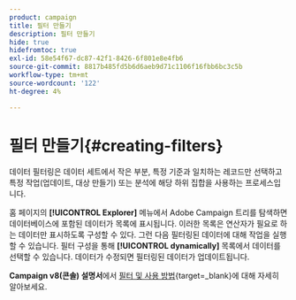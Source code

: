 ```yaml
---
product: campaign
title: 필터 만들기
description: 필터 만들기
hide: true
hidefromtoc: true
exl-id: 58e54f67-dc87-42f1-8426-6f801e8e4fb6
source-git-commit: 8817b485fd5b6d6aeb9d71c1106f16fbb6bc3c5b
workflow-type: tm+mt
source-wordcount: '122'
ht-degree: 4%

---
```


# 필터 만들기{#creating-filters}

데이터 필터링은 데이터 세트에서 작은 부분, 특정 기준과 일치하는 레코드만 선택하고 특정 작업(업데이트, 대상 만들기) 또는 분석에 해당 하위 집합을 사용하는 프로세스입니다.

홈 페이지의 **[!UICONTROL Explorer]** 메뉴에서 Adobe Campaign 트리를 탐색하면 데이터베이스에 포함된 데이터가 목록에 표시됩니다. 이러한 목록은 연산자가 필요로 하는 데이터만 표시하도록 구성할 수 있다. 그런 다음 필터링된 데이터에 대해 작업을 실행할 수 있습니다. 필터 구성을 통해 **[!UICONTROL dynamically]** 목록에서 데이터를 선택할 수 있습니다. 데이터가 수정되면 필터링된 데이터가 업데이트됩니다.

**Campaign v8(콘솔) 설명서**&#x200B;에서 [필터 및 사용 방법](https://experienceleague.adobe.com/en/docs/campaign/campaign-v8/audience/create-audiences/create-filters){target=_blank}에 대해 자세히 알아보세요.


<!--

## Typology of available filters {#typology-of-available-filters}

Adobe Campaign lets you apply filters to data lists.

These filters can be used once, or you can save them for future use. You can apply several filters at the same time.

The following filter types are available in Adobe Campaign:

* **Default filters**

  The **default filter** is accessible via the fields located above the lists. It lets you filter on predefined fields (for recipient profiles, these are the name and email address by default). You can use the fields to enter the characters to filter on or to selection the filter conditions from a drop-down list.

  ![](assets/filters_recipient_default_filter.png)
<!--
  >[!NOTE]
  >
  >The **%** character replaces any character string. For example, the string `%@yahoo.com` lets you display all the profiles with an email address in the domain "yahoo.com".

  You can change the default filter of a list. For more on this, refer to [Change the default filter](#altering-the-default-filter).

* **Simple filters**

  **Simple filters** are one-off filters on the columns. They are defined with one or more simple search criteria on the displayed columns.

  You can combine several simple filters on the same data list to refine your search. The filter fields are displayed one beneath the other. They can be deleted independently of each other.

  ![](assets/filters_recipient_simple_filter.png)

  Simple filters are detailed in [Create a simple filter](#creating-a-simple-filter).

* **Advanced filters**

  **Advanced filters** are created using a query or a combination of queries on the data.

  For more on creating an advanced filter, refer to [Create an advanced filter](#creating-an-advanced-filter).

  You can use functions to define the content of the filter. For more on this, refer to [Create an advanced filter with functions](#creating-an-advanced-filter-with-functions).

  >[!NOTE]
  >
  >For more on building queries in Adobe Campaign, refer to [this section](../../platform/using/about-queries-in-campaign.md).

* **User filters**

  An **application filter** is an advanced filter that has been saved, to use and share its configuration with the other operators.

  The **[!UICONTROL Filters]** button located above the lists offers a set of application filters that can be combined to refine the filtering. The method for creating these filters is presented in [Save a filter](#saving-a-filter).

## Change the default filter {#altering-the-default-filter}

To change the default filter for a recipient list, click the **[!UICONTROL Profiles and Targets > Pre-defined filters]** node of the tree.

For all other types of data, configure the default filter via the **[!UICONTROL Administration > Configuration > Predefined filters]** node.

Apply the following steps:

1. Select the filter you want to be used by default.
1. Click the **[!UICONTROL Parameters]** tab and select **[!UICONTROL Default filter for the associated document type]**.

   ![](assets/s_ncs_user_default_filter.png)

   >[!CAUTION]
   >
   >If a default filter is already applied to the list, you need to disable it before applying a new filter. To do this, click the red cross to the right of the filtering fields.

1. Click **[!UICONTROL Save]** to apply the filter.

   >[!NOTE]
   >
   >The filter definition window is detailed in [Create an advanced filter](#creating-an-advanced-filter) and [Save a filter](#saving-a-filter).

## Create a simple filter {#creating-a-simple-filter}

To create a **simple filter**, apply the following steps:

1. Right-click the field you want to filter and select **[!UICONTROL Filter on this field]**.

   ![](assets/s_ncs_user_sort_this_field.png)

   The default filter fields are displayed above the list.

1. Select the filter option from the drop-down list, or enter the filter criteria to apply (the method for selecting or entering criteria depends on the type of field: text, enumerated, etc.).

   ![](assets/s_ncs_user_sort_fields.png)

1. To activate the filter, press Enter on the keyboard, or click the green arrow to the right of the filter fields.

If the field on which you want to filter the data is not displayed in the form of the profile, you can add it in the columns displayed, then filter on that column. To do this,

1. Click the **[!UICONTROL Configure the list]** icon.

   ![](assets/s_ncs_user_configure_list.png)

1. Select the column to be displayed, for example the age of the recipients.

   ![](assets/s_ncs_user_select_fields_to_display.png)

1. Right-click the **Age** column in the recipient list, and select **[!UICONTROL Filter on this column]**.

   ![](assets/s_ncs_user_sort_this_column.png)

   You can then select the age filtering options.

   ![](assets/s_ncs_user_delete_filter.png)

## Create an advanced filter {#creating-an-advanced-filter}

To create an **advanced filter**, apply the following steps:

1. Click the **[!UICONTROL Filters]** button and select **[!UICONTROL Advanced filter...]**. 

   ![](assets/filters_recipient_create_adv_filter.png)

   You can also right-click the list of data to filter and select **[!UICONTROL Advanced filter...]**.

   The filtering condition definition window is displayed.

1. Click the **[!UICONTROL Expression]** column to define the input value.
1. Click **[!UICONTROL Edit expression]** to select the field to which the filter will be applied.

   ![](assets/s_user_filter_choose_field.png)

1. From the list, select the field on which data will be filtered. Click **[!UICONTROL Finish]** to confirm.
1. Click the **[!UICONTROL Operator]** column and select the operator to be applied from the drop-down list.
1. Select an expected value from the **[!UICONTROL Value]** column. You can combine several filters to refine your query. To add a filter condition, click **[!UICONTROL Add]**.

   ![](assets/s_ncs_user_filter_add_button_alone.png)

1. You can assign a hierarchy to the expressions or change the order of the query expressions using the toolbar arrows.
1. The default operator between expressions is **And**, but you can change this by clicking the field. You can select an **Or** operator.

   ![](assets/s_ncs_user_filter_operator.png)

1. Click **[!UICONTROL OK]** to confirm filter creation and apply it to the list.

The filter applied is displayed above the list.

![](assets/s_ncs_user_filter_adv_edit.png)

To edit or modify this filter, click its label.

To cancel this filter, click the **[!UICONTROL Remove this filter]** icon to the right of the filter.

![](assets/s_ncs_user_filter_adv_remove.png)

You can save an advanced filter to keep it for future use. For further information about this type of filter, see [Save a filter](#saving-a-filter).

### Create an advanced filter with functions {#creating-an-advanced-filter-with-functions}

Advanced filters can use functions; **filters with functions** are created via an expression editor that lets you create formulas using the database data and advanced functions. To create a filter with functions, repeat advanced filter creation steps 1, 2 and 3, then proceed as follows:

1. In the field selection window, click **[!UICONTROL Advanced selection]**.
1. Select the type of formula to be used: aggregate, existing user filter or expression.

   ![](assets/s_ncs_user_filter_formula_select.png)

   The following options are available:

    * **[!UICONTROL Field only]** to select a field. This is the default mode. 
    * **[!UICONTROL Aggregate]** to select the aggregate formula to be used (counts, sum, average, maximum, minimum).
    * **[!UICONTROL User filter]** to select one of the existing user filters. User filters are detailed in [Save a filter](#saving-a-filter).
    * **[!UICONTROL Expression]** to access the expressions editor.

      The expression editor lets you define an advanced filter. It looks like this:
    
      ![](assets/s_ncs_user_create_exp_exple01.png)

      It lets you select fields in the database tables and attach advanced functions to them: Select the function to use in the **[!UICONTROL List of functions]**. The functions available are detailed in [List of functions](../../platform/using/defining-filter-conditions.md#list-of-functions). Next, select the field or fields concerned by the functions and click **[!UICONTROL OK]** to approve the expression.

      >[!NOTE]
      >
      >For an example of filter creation based on an expression, refer to [this section](../../workflow/using/sending-a-birthday-email.md#identifying-recipients-whose-birthday-it-is).

## Save a filter {#saving-a-filter}

Filters are specific to each operator and are re-initialized each time the operator clears the cache of their client console.

You can create an **application filter** by saving an advanced filter: it can be re-used by right-clicking in any list or via the **[!UICONTROL Filters]** button located above the lists.

These filters can also be accessed directly via the delivery assistant, in the target selection stage (refer to [this section](../../delivery/using/creating-an-email-delivery.md) for more on creating deliveries). To create the application filter, you can:

* Convert an advanced filter to an application filter. To do this, click **[!UICONTROL Save]** before closing the advanced filter editor.

  ![](assets/s_ncs_user_filter_save.png)

* Create this application filter via the **[!UICONTROL Administration > Configuration > Predefined filters]** (or **[!UICONTROL Profiles and targets > Predefined filters]** for recipients) node of the tree. To do this, right-click the list of filters, and select **[!UICONTROL New...]**. The procedure is the same as for creating advanced filters.

  The **[!UICONTROL Label]** field enables you to name this filter. This name will appear in the combo box of the **[!UICONTROL Filters...]** button. 

  ![](assets/user_filter_apply.png)

You can delete all filters on the current list by right-clicking and selecting **[!UICONTROL No filter]** or via the **[!UICONTROL Filters]** icon located above the list.  

You can combine filters by clicking the **[!UICONTROL Filters]** button and using the **[!UICONTROL And...]** menu.

![](assets/s_ncs_user_filter_combination.png)

## Filter recipients {#filtering-recipients}

Predefined filters (see [Save a filter](#saving-a-filter)) enable you to filter the profiles of recipients contained in the database. You can edit filters from the **[!UICONTROL Profiles and Targets > Predefined filters]** node of the tree. The filters are listed in the upper section of the workspace, via the **[!UICONTROL Filters]** button.

Select a filter to display its definition and to access a preview of the filtered data.

![](assets/s_ncs_user_segment_edit.png)

>[!NOTE]
>
>For a detailed example of predefined filter creation, refer to [Use case](../../platform/using/use-case.md).

The predefined filters are:

<table> 
 <tbody> 
  <tr> 
   <td> <strong>Label</strong><br /> </td> 
   <td> <strong>Query</strong><br /> </td> 
  </tr> 
  <tr> 
   <td> Opened<br /> </td> 
   <td> Selects recipients who have opened a delivery.<br /> </td> 
  </tr> 
  <tr> 
   <td> Opened but not clicked<br /> </td> 
   <td> Selects recipients who have opened a delivery but have not clicked on a link.<br /> </td> 
  </tr> 
  <tr> 
   <td> Inactive recipients<br /> </td> 
   <td> Selects recipients who have not opened a delivery in X months.<br /> </td> 
  </tr> 
  <tr> 
   <td> Last activity by device type<br /> </td> 
   <td> Selects recipients who have clicked or opened delivery Y using device X in the last Z days.<br /> </td> 
  </tr> 
  <tr> 
   <td> Last activity by device type (Tracking)<br /> </td> 
   <td> Selects recipients who have clicked or opened delivery Y using device X in the last Z days.<br /> </td> 
  </tr> 
  <tr> 
   <td> Untargeted recipients<br /> </td> 
   <td> Selects recipients who have never been targeted via channel Y in X months.<br /> </td> 
  </tr> 
  <tr> 
   <td> Very active recipients<br /> </td> 
   <td> Selects recipients who have clicked in a delivery at least X times in the last Y months.<br /> </td> 
  </tr> 
  <tr> 
 <td> Denylisted email address<br /> </td> 
    <td> Selects recipients whose email address is on the denylist.<br/> </td>
  </tr> 
  <tr> 
   <td> Quarantined email address<br /> </td> 
   <td> Selects recipients whose email address is quarantined.<br /> </td> 
  </tr> 
  <tr> 
   <td> Email addresses duplicated in the folder<br /> </td> 
   <td> Selects recipients whose email address is duplicated in the folder.<br /> </td> 
  </tr> 
  <tr> 
   <td> Neither opened nor clicked<br /> </td> 
   <td> Selects recipients who have not opened a delivery, or clicked in a delivery.<br /> </td> 
  </tr> 
  <tr> 
   <td> New recipients (days)<br /> </td> 
   <td> Selects recipients that were created in the last X days.<br /> </td> 
  </tr> 
  <tr> 
   <td> New recipients (minutes)<br /> </td> 
   <td> Selects recipients that were created in the last X minutes.<br /> </td> 
  </tr> 
  <tr> 
   <td> New recipients (months)<br /> </td> 
   <td> Selects recipients that were created in the last X months.<br /> </td> 
  </tr> 
  <tr> 
   <td> By subscription<br /> </td> 
   <td> Selects recipients by subscription.<br /> </td> 
  </tr> 
  <tr> 
   <td> By clicking on a specific link<br /> </td> 
   <td> Selects recipients who clicked on a particular URL in a delivery.<br /> </td> 
  </tr> 
  <tr> 
   <td> By post delivery behavior<br /> </td> 
   <td> Selects recipients according to their behavior after receiving a delivery.<br /> </td> 
  </tr> 
  <tr> 
   <td> By creation date<br /> </td> 
   <td> Selects recipients by creation date, over a period ranging from X months (current date minus n months) to Y months (current date minus n months).<br /> </td> 
  </tr> 
  <tr> 
   <td> By list<br /> </td> 
   <td> Selects recipients by list.<br /> </td> 
  </tr> 
  <tr> 
   <td> By number of clicks<br /> </td> 
   <td> Selects recipients who clicked in a delivery in the last X months.<br /> </td> 
  </tr> 
  <tr> 
   <td> By number of messages received<br /> </td> 
   <td> Selects recipients according to the number of messages that they received.<br /> </td> 
  </tr> 
  <tr> 
   <td> By number of opens<br /> </td> 
   <td> Selects recipients who opened between X and Y deliveries over Z amount of time.<br /> </td> 
  </tr> 
  <tr> 
   <td> By name or email<br /> </td> 
   <td> Selects recipients according to their name or email.<br /> </td> 
  </tr> 
  <tr> 
   <td> By age range<br /> </td> 
   <td> Selects recipients according to their age.<br /> </td> 
  </tr> 
 </tbody> 
</table>

>[!NOTE]
>
>All comparisons concerning counting and periods are to be understood in the broader sense (recipients that correspond to the query limits are included in the comparison).

Examples of how the data is calculated:

* Selects recipients who are less than 30 years old: 

  ![](assets/predefined_filters_01.png)

* Selects recipients who are 18 years of age or older:

  ![](assets/predefined_filters_03.png)

* Selects recipients aged between 18 and 30:

  ![](assets/predefined_filters_02.png)

## Advanced settings for data filters {#advanced-settings-for-data-filters}

Click the **[!UICONTROL Settings]** tab to access the following options:

* **[!UICONTROL Default filter for the associated document type]**: this option lets you suggest this filter by default in the editor of the lists concerned by the sort.

  For example, the **[!UICONTROL By name or login]** filter is applied to operators. This option is selected, and so the filter is always offered on all operator lists.

* **[!UICONTROL Filter shared with other operators]**: this option lets you make the filter available to all the other operators on the current database.
* **[!UICONTROL Use parameter entry form]**: this option lets you define the filter field(s) to be displayed above the list when this filter is selected. These fields let you define the filter settings. This form must be entered in XML format via the **[!UICONTROL Form]** button. For example, the preconfigured filter **[!UICONTROL Recipients who have opened]**, available from the recipients list, displays a filter field that lets you select the delivery at which the filter is aimed.

  The **[!UICONTROL Preview]** button displays the result of the selected filter.

* The **[!UICONTROL Advanced parameters]** link lets you define additional settings. In particular, you can associate a SQL table with the filter to make it common to all editors that share the table.

  Select the **[!UICONTROL Do not restrict the filter]** option if you want to stop the user from overriding this filter.

  This option is enabled for "Recipients of a delivery" and "Recipients of deliveries belonging to a folder" filters offered in the delivery assistant that cannot be overloaded.

  ![](assets/s_ncs_user_filter_advanced_param.png)
-->